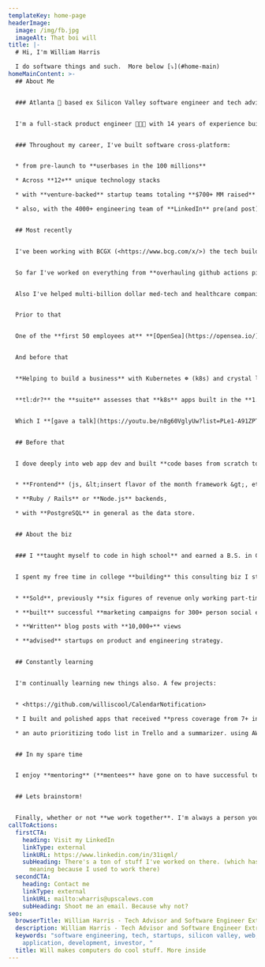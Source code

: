 ```yaml
---
templateKey: home-page
headerImage:
  image: /img/fb.jpg
  imageAlt: That boi will
title: |-
  # Hi, I'm William Harris

  I do software things and such.  More below [⤵️](#home-main)
homeMainContent: >-
  ## About Me


  ### Atlanta 🌆 based ex Silicon Valley software engineer and tech advisor


  I'm a full-stack product engineer 👨🏿‍🔬 with 14 years of experience building software primarily on the web and mobile at scale for Silicon Valley Tech Giants (ex-[LinkedIn](https://www.linkedin.com/)), VC backed startups (ex-[OpenSea](https://opensea.io/)), and Open Source Projects ([cncf/cnf-testsuite](https://github.com/cncf/cnf-testsuite/)).


  ### Throughout my career, I've built software cross-platform:


  * from pre-launch to **userbases in the 100 millions** 

  * Across **12+** unique technology stacks 

  * with **venture-backed** startup teams totaling **$700+ MM raised** from 2 person seed stage to 100s at Series D.

  * also, with the 4000+ engineering team of **LinkedIn** pre(and post) MSFT acquisition.


  ## Most recently


  I've been working with BCGX (<https://www.bcg.com/x/>) the tech build and design unit of [BCG](https://en.wikipedia.org/wiki/Big_Three_(management_consultancies)). **Imagine if you could hire a top team from** [**FAANG+** / MANGA / (your fav acronym)](https://en.wikipedia.org/wiki/Big_Tech) to help overhaul your tech stack or improve your products from design to scalability. **That's this team.**


  So far I've worked on everything from **overhauling github actions pipelines for a multi-billion dollar energy companys** mobile apps to **leading a team building a weekly sentiment analysis pipeline for a graph database of the entire energy economy**. Which I presented to an executive department of the federal government. 


  Also I've helped multi-billion dollar med-tech and healthcare companies **build and scale critical care distributed systems** and **led an internal BCGX team to build one of the companies first multi agent Generative AI Applications** to power content generation.


  Prior to that


  One of the **first 50 employees at** **[OpenSea](https://opensea.io/)** where I built the **[foundations of social integrations](https://twitter.com/opensea/status/1473416243688480779)** with Twitter among other yet to be released social networks **for all NFT collections and accounts** on the service. I also designed and deployed the pioneering **social media metadata service backend that powers trust an safety analytics** based on imported social profiles (i.e. a users follower count and other metrics) among other projects


  And before that


  **Helping to build a business** with Kubernetes ☸ (k8s) and crystal lang as a **founding core maintainer** of the open source [ **https://github.com/cncf/cnf-testsuite/**](https://github.com/lfn-cnti/testsuite) **a project currently with over ~175 stars on github** 


  **tl:dr?** the **suite** assesses that **k8s** apps built in the **1.74 trillion telecom 📞📱☎️📡 industry can scale** for the **CNCF** whose members include **Google and Amazon** among other cloud giants [https://www.**cncf**.io/about/members/](https://www.cncf.io/about/members/)


  Which I **[gave a talk](https://youtu.be/n8g60VglyUw?list=PLe1-A91ZPTpAhkbyQSFbF5DdZEFhlMxEL&t=694)** about at the **[2021 Crystal 1.0 Conference](https://crystal-lang.org/conference/)**


  ## Before that


  I dove deeply into web app dev and built **code bases from scratch to 100,000s+** lines of code 💻 on 


  * **Frontend** (js, &lt;insert flavor of the month framework &gt;, etc.)  

  * **Ruby / Rails** or **Node.js** backends, 

  * with **PostgreSQL** in general as the data store.


  ## About the biz


  ### I **taught myself to code in high school** and earned a B.S. in Computer Science from **Georgia Tech**.


  I spent my free time in college **building** this consulting biz I still operate today on the side. So I bring value from **ideation to launch and beyond** since **I've worn many hats** and empathize with other roles in a business. I've 


  * **Sold**, previously **six figures of revenue only working part-time** as an independent and now help close **7 figure deals with a team**.

  * **built** successful **marketing campaigns for 300+ person social events** in San Francisco

  * **Written** blog posts with **10,000+** views

  * **advised** startups on product and engineering strategy. 


  ## Constantly learning


  I'm continually learning new things also. A few projects:


  * <https://github.com/williscool/CalendarNotification>

  * I built and polished apps that received **press coverage from 7+ internationally recognized news outlets** and were downloaded over **80,000** times in around **70+ countries** 

  * an auto prioritizing todo list in Trello and a summarizer. using AWS lambda, the serverless framework, and the Trello api 


  ## In my spare time


  I enjoy **mentoring** (**mentees** have gone on to have successful tech careers and **even raise Venture Capital**). 


  ## Lets brainstorm!


  Finally, whether or not **we work together**. I'm always a person you can **reach out to and brainstorm** on challenging technical problems.
callToActions:
  firstCTA:
    heading: Visit my LinkedIn
    linkType: external
    linkURL: https://www.linkedin.com/in/31iqml/
    subHeading: There's a ton of stuff I've worked on there. (which has double
      meaning because I used to work there)
  secondCTA:
    heading: Contact me
    linkType: external
    linkURL: mailto:wharris@upscalews.com
    subHeading: Shoot me an email. Because why not?
seo:
  browserTitle: William Harris - Tech Advisor and Software Engineer Extraordinaire
  description: William Harris - Tech Advisor and Software Engineer Extraordinaire
  keywords: "software engineering, tech, startups, silicon valley, web, mobile,
    application, development, investor, "
  title: Will makes computers do cool stuff. More inside
---
```

